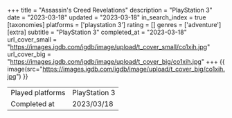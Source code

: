 +++
title = "Assassin's Creed Revelations"
description = "PlayStation 3"
date = "2023-03-18"
updated = "2023-03-18"
in_search_index = true
[taxonomies]
platforms = ['playstation 3']
rating = []
genres = ['adventure']
[extra]
subtitle = "PlayStation 3"
completed_at = "2023-03-18"
url_cover_small = "https://images.igdb.com/igdb/image/upload/t_cover_small/co1xih.jpg"
url_cover_big = "https://images.igdb.com/igdb/image/upload/t_cover_big/co1xih.jpg"
+++
{{ image(src="https://images.igdb.com/igdb/image/upload/t_cover_big/co1xih.jpg") }}

|              |            |
| ------------ | ---------- |
| Played platforms    | PlayStation 3 |
| Completed at | 2023/03/18 |

